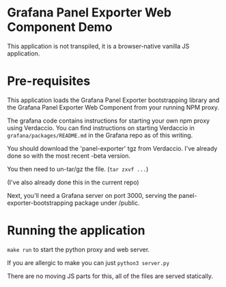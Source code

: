 # Grafana Panel Exporter Web Component Demo

This application is not transpiled, it is a browser-native vanilla JS application.

# Pre-requisites

This application loads the Grafana Panel Exporter bootstrapping library and the Grafana Panel Exporter Web Component from your running NPM proxy.

The grafana code contains instructions for starting your own npm proxy using Verdaccio. You can find instructions on starting Verdaccio in `grafana/packages/README.md` in the Grafana repo as of this writing.

You should download the 'panel-exporter' tgz from Verdaccio. I've already done so with the most recent -beta version.

You then need to un-tar/gz the file. (`tar zxvf ...`)

(I've also already done this in the current repo)

Next, you'll need a Grafana server on port 3000, serving the panel-exporter-bootstrapping package under /public.

# Running the application

`make run` to start the python proxy and web server.

If you are allergic to make you can just `python3 server.py`

There are no moving JS parts for this, all of the files are served statically.

